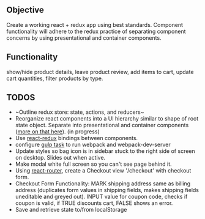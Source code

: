 ## Objective
Create a working react + redux app using best standards. Component functionality will adhere to the redux practice of separating component concerns by using presentational and container components.

## Functionality
show/hide product details, leave product review, add items to cart, update cart quantities, filter products by type.

## TODOS

* ~Outline redux store: state, actions, and reducers~
* Reorganize react components into a UI hierarchy similar to shape of root state object. Separate into presentational and container components ([more on that here](http://redux.js.org/docs/basics/UsageWithReact.html)). (in progress)
* Use [react-redux](https://github.com/reactjs/react-redux) bindings between components.
* configure [gulp task](https://webpack.github.io/docs/usage-with-gulp.html) to run webpack and webpack-dev-server
* Update styles so bag icon is in sidebar stuck to the right side of screen on desktop. Slides out when active.
* Make modal white full screen so you can't see page behind it.
* Using [react-router](https://github.com/reactjs/react-router), create a Checkout view '/checkout' with checkout form.
* Checkout Form Functionality: MARK shipping address same as billing address (duplicates form values in shipping fields, makes shipping fields uneditable and greyed out). INPUT value for coupon code, checks if coupon is valid, if TRUE discounts cart, FALSE shows an error.
* Save and retrieve state to/from localStorage
